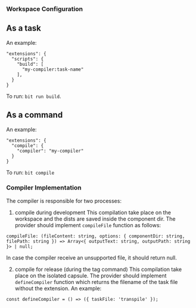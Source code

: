 ### Workspace Configuration

## As a task
An example:
```
"extensions": {
  "scripts": {
    "build": [
      "my-compiler:task-name"
    ],
  }
}
```
To run: `bit run build`.

## As a command
An example:
```
"extensions": {
  "compile": {
    "compiler": "my-compiler"
  }
}
```

To run: `bit compile`

### Compiler Implementation
The compiler is responsible for two processes:
1. compile during development
This compilation take place on the workspace and the dists are saved inside the component dir.
The provider should implement `compileFile` function as follows:
```
compileFile: (fileContent: string, options: { componentDir: string, filePath: string }) => Array<{ outputText: string, outputPath: string }> | null;
```
In case the compiler receive an unsupported file, it should return null.

2. compile for release (during the tag command)
This compilation take place on the isolated capsule.
The provider should implement `defineCompiler` function which returns the filename of the task file without the extension.
An example:
```
const defineCompiler = () => ({ taskFile: 'transpile' });
```
